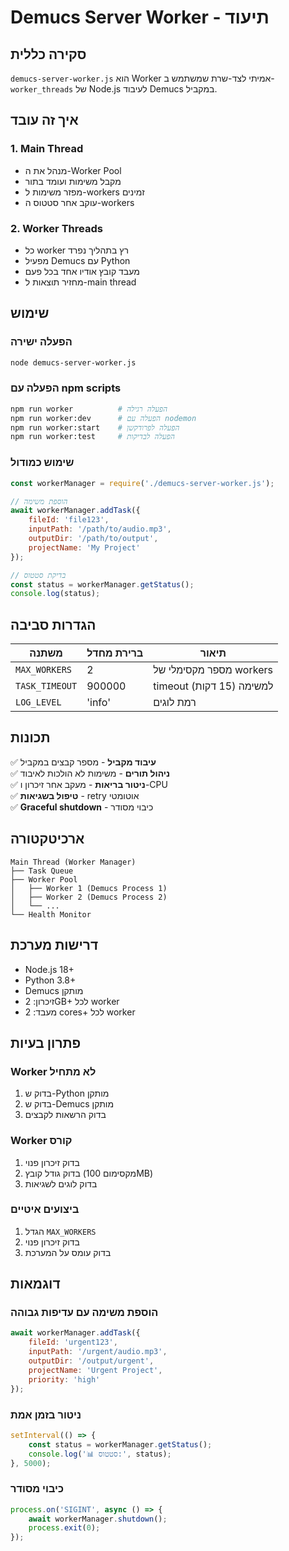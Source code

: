 # Demucs Server Worker - תיעוד

## סקירה כללית

`demucs-server-worker.js` הוא Worker אמיתי לצד-שרת שמשתמש ב-`worker_threads` של Node.js לעיבוד Demucs במקביל.

## איך זה עובד

### 1. Main Thread
- מנהל את ה-Worker Pool
- מקבל משימות ועומד בתור
- מפזר משימות ל-workers זמינים
- עוקב אחר סטטוס ה-workers

### 2. Worker Threads
- כל worker רץ בתהליך נפרד
- מפעיל Demucs עם Python
- מעבד קובץ אודיו אחד בכל פעם
- מחזיר תוצאות ל-main thread

## שימוש

### הפעלה ישירה
```bash
node demucs-server-worker.js
```

### הפעלה עם npm scripts
```bash
npm run worker          # הפעלה רגילה
npm run worker:dev      # הפעלה עם nodemon
npm run worker:start    # הפעלה לפרודקשן
npm run worker:test     # הפעלה לבדיקות
```

### שימוש כמודול
```javascript
const workerManager = require('./demucs-server-worker.js');

// הוספת משימה
await workerManager.addTask({
    fileId: 'file123',
    inputPath: '/path/to/audio.mp3',
    outputDir: '/path/to/output',
    projectName: 'My Project'
});

// בדיקת סטטוס
const status = workerManager.getStatus();
console.log(status);
```

## הגדרות סביבה

| משתנה | ברירת מחדל | תיאור |
|--------|-------------|--------|
| `MAX_WORKERS` | 2 | מספר מקסימלי של workers |
| `TASK_TIMEOUT` | 900000 | timeout למשימה (15 דקות) |
| `LOG_LEVEL` | 'info' | רמת לוגים |

## תכונות

✅ **עיבוד מקביל** - מספר קבצים במקביל  
✅ **ניהול תורים** - משימות לא הולכות לאיבוד  
✅ **ניטור בריאות** - מעקב אחר זיכרון ו-CPU  
✅ **טיפול בשגיאות** - retry אוטומטי  
✅ **Graceful shutdown** - כיבוי מסודר  

## ארכיטקטורה

```
Main Thread (Worker Manager)
├── Task Queue
├── Worker Pool
│   ├── Worker 1 (Demucs Process 1)
│   ├── Worker 2 (Demucs Process 2)
│   └── ...
└── Health Monitor
```

## דרישות מערכת

- Node.js 18+
- Python 3.8+
- Demucs מותקן
- זיכרון: 2GB+ לכל worker
- מעבד: 2 cores+ לכל worker

## פתרון בעיות

### Worker לא מתחיל
1. בדוק ש-Python מותקן
2. בדוק ש-Demucs מותקן
3. בדוק הרשאות לקבצים

### Worker קורס
1. בדוק זיכרון פנוי
2. בדוק גודל קובץ (מקסימום 100MB)
3. בדוק לוגים לשגיאות

### ביצועים איטיים
1. הגדל `MAX_WORKERS`
2. בדוק זיכרון פנוי
3. בדוק עומס על המערכת

## דוגמאות

### הוספת משימה עם עדיפות גבוהה
```javascript
await workerManager.addTask({
    fileId: 'urgent123',
    inputPath: '/urgent/audio.mp3',
    outputDir: '/output/urgent',
    projectName: 'Urgent Project',
    priority: 'high'
});
```

### ניטור בזמן אמת
```javascript
setInterval(() => {
    const status = workerManager.getStatus();
    console.log('📊 סטטוס:', status);
}, 5000);
```

### כיבוי מסודר
```javascript
process.on('SIGINT', async () => {
    await workerManager.shutdown();
    process.exit(0);
});
```
